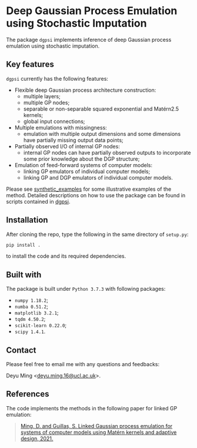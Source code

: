# Deep Gaussian Process Emulation using Stochastic Imputation
The package `dgpsi` implements inference of deep Gaussian process emulation using stochastic imputation. 

## Key features
`dgpsi` currently has the following features:

* Flexible deep Gaussian process architecture construction: 
    - multiple layers;
    - multiple GP nodes;
    - separable or non-separable squared exponential and Mat&eacute;rn2.5 kernels;
    - global input connections;
* Multiple emulations with missingness:
    - emulation with multiple output dimensions and some dimensions have partially missing output data points;
* Partially observed I/O of internal GP nodes:
    - internal GP nodes can have partially observed outputs to incorporate some prior knowledge about the DGP structure;
* Emulation of feed-forward systems of computer models:
    - linking GP emulators of individual computer models;
    - linking GP and DGP emulators of individual computer models.

Please see [synthetic_examples](synthetic_examples/) for some illustrative examples of the method. Detailed descriptions on how to use the package can be found in scripts contained in [dgpsi](dgpsi/).

## Installation
After cloning the repo, type the following in the same directory of `setup.py`:

```bash
pip install .
```

to install the code and its required dependencies.

## Built with
The package is built under `Python 3.7.3` with following packages:
* `numpy 1.18.2`;
* `numba 0.51.2`;
* `matplotlib 3.2.1`;
* `tqdm 4.50.2`;
* `scikit-learn 0.22.0`;
* `scipy 1.4.1`.

## Contact
Please feel free to email me with any questions and feedbacks: 

Deyu Ming <[deyu.ming.16@ucl.ac.uk](mailto:deyu.ming.16@ucl.ac.uk)>.

## References
The code implements the methods in the following paper for linked GP emulation:

> [Ming, D. and Guillas, S. Linked Gaussian process emulation for systems of computer models using Mat&eacute;rn kernels and adaptive design, 2021.](https://arxiv.org/abs/1912.09468)
